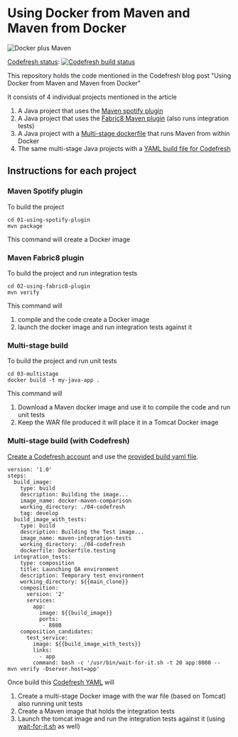 # Using Docker from Maven and Maven from Docker


![Docker plus Maven](docker-plus-maven.jpg)

[Codefresh status](http://codefresh.io): [![Codefresh build status]( https://g.codefresh.io/api/badges/build?repoOwner=kostis-codefresh&repoName=docker-maven-comparison&branch=master&pipelineName=basic&accountName=kostis-codefresh&type=cf-2)]( https://g.codefresh.io/repositories/kostis-codefresh/docker-maven-comparison/builds?filter=trigger:build;branch:master;service:5b17f311f38e9275624153a3~basic)

This repository holds the code mentioned in the Codefresh blog post "Using Docker from Maven and Maven from Docker"

It consists of 4 individual projects mentioned in the article

1. A Java project that uses the [Maven spotify plugin](01-using-spotify-plugin/pom.xml#L184)
1. A Java project that uses the [Fabric8 Maven plugin](02-using-fabric8-plugin/pom.xml#L183) (also runs integration tests)
1. A Java project with a [Multi-stage dockerfile](03-multistage/Dockerfile) that runs Maven from within Docker
1. The same multi-stage Java projects with a [YAML build file for Codefresh](codefresh.yml)

## Instructions for each project


### Maven Spotify plugin

To build the project
```
cd 01-using-spotify-plugin
mvn package
```

This command will create a Docker image

### Maven Fabric8 plugin

To build the project and run integration tests
```
cd 02-using-fabric8-plugin
mvn verify
```

This command will 
1. compile and the code create a Docker image
1. launch the docker image and run integration tests against it

### Multi-stage build

To build the project and run unit tests
```
cd 03-multistage
docker build -t my-java-app .
```

This command will 
1. Download a Maven docker image and use it to compile the code and run unit tests
1. Keep the WAR file produced it will place it in a Tomcat Docker image

### Multi-stage build (with Codefresh)

[Create a Codefresh account](https://codefresh.io/docs/docs/getting-started/create-a-codefresh-account/) and use the [provided build yaml file](codefresh.yml).

```
version: '1.0'
steps:
  build_image:
    type: build
    description: Building the image...
    image_name: docker-maven-comparison
    working_directory: ./04-codefresh
    tag: develop
  build_image_with_tests:
    type: build
    description: Building the Test image...
    image_name: maven-integration-tests
    working_directory: ./04-codefresh
    dockerfile: Dockerfile.testing
  integration_tests:
    type: composition
    title: Launching QA environment
    description: Temporary test environment
    working_directory: ${{main_clone}}
    composition:
      version: '2'
      services:
        app:
          image: ${{build_image}}
          ports:
           - 8080
    composition_candidates:
      test_service: 
        image: ${{build_image_with_tests}}
        links:
          - app
        command: bash -c '/usr/bin/wait-for-it.sh -t 20 app:8080 -- mvn verify -Dserver.host=app'
```


Once build this [Codefresh YAML](https://codefresh.io/docs/docs/codefresh-yaml/what-is-the-codefresh-yaml/) will

1. Create a multi-stage Docker image with the war file (based on Tomcat) also running unit tests
1. Create a Maven image that holds the integration tests
1. Launch the tomcat image and run the integration tests against it (using [wait-for-it.sh](https://github.com/vishnubob/wait-for-it) as well)









